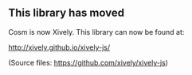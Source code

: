 ## This library has moved

Cosm is now Xively. This library can now be found at:

http://xively.github.io/xively-js/

(Source files: https://github.com/xively/xively-js)


